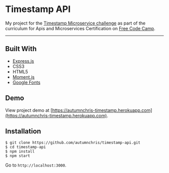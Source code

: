 # Timestamp API

My project for the [Timestamp Microservice challenge](https://learn.freecodecamp.org/apis-and-microservices/apis-and-microservices-projects/timestamp-microservice) as part of the curriculum for Apis and Microservices Certification on [Free Code Camp](https://www.freecodecamp.org).

---

## Built With
* [Express.js](https://expressjs.com)
* CSS3
* HTML5
* [Moment.js](https://momentjs.com)
* [Google Fonts](https://fonts.google.com)

## Demo

View project demo at [https://autumnchris-timestamp.herokuapp.com](https://autumnchris-timestamp.herokuapp.com).

## Installation

```
$ git clone https://github.com/autumnchris/timestamp-api.git
$ cd timestamp-api
$ npm install
$ npm start
```

Go to `http://localhost:3000`.
